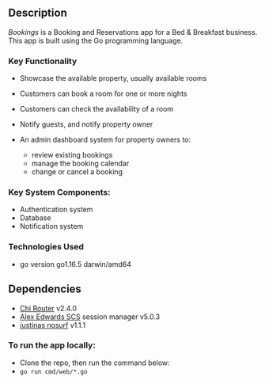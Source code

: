 ## Description

_Bookings_ is a Booking and Reservations app for a Bed & Breakfast business. This app is built using the Go programming language.

### Key Functionality

- Showcase the available property, usually available rooms
- Customers can book a room for one or more nights
- Customers can check the availability of a room
- Notify guests, and notify property owner
- An admin dashboard system for property owners to:

  - review existing bookings
  - manage the booking calendar
  - change or cancel a booking

### Key System Components:

- Authentication system
- Database
- Notification system

### Technologies Used

- go version go1.16.5 darwin/amd64

## Dependencies

- [Chi Router](https://github.com/go-chi/chi/v5) v2.4.0
- [Alex Edwards SCS](https://github.com/alexedwards/scs) session manager v5.0.3
- [justinas nosurf](https://github.com/justinas/nosurf) v1.1.1

### To run the app locally:

- Clone the repo, then run the command below:
- `go run cmd/web/*.go`
